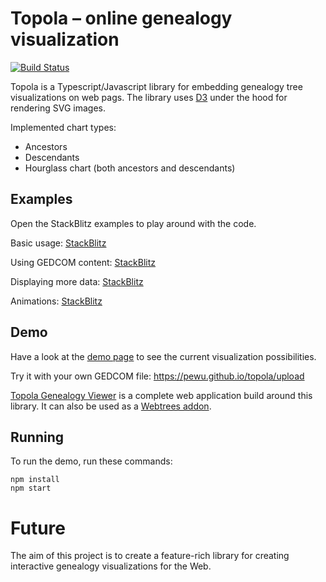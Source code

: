 # Topola – online genealogy visualization

[![Build Status](https://travis-ci.com/PeWu/topola.svg?branch=master)](https://travis-ci.com/PeWu/topola)

Topola is a Typescript/Javascript library for embedding genealogy tree visualizations on web pags. The library uses [D3](https://d3js.org/) under the hood for rendering SVG images.

Implemented chart types:
* Ancestors
* Descendants
* Hourglass chart (both ancestors and descendants)

## Examples

Open the StackBlitz examples to play around with the code.

Basic usage: [StackBlitz](https://stackblitz.com/edit/topola-basic)

Using GEDCOM content: [StackBlitz](https://stackblitz.com/edit/topola-gedcom)

Displaying more data: [StackBlitz](https://stackblitz.com/edit/topola-moredata)

Animations: [StackBlitz](https://stackblitz.com/edit/topola-animations)

## Demo

Have a look at the [demo page](https://pewu.github.io/topola/) to see the current visualization possibilities.

Try it with your own GEDCOM file: https://pewu.github.io/topola/upload

[Topola Genealogy Viewer](https://pewu.github.io/topola-viewer/) is a complete web application build around this library.
It can also be used as a [Webtrees addon](https://github.com/PeWu/topola-webtrees).

## Running
To run the demo, run these commands:
```
npm install
npm start
```

# Future

The aim of this project is to create a feature-rich library for creating interactive genealogy visualizations for the Web.
